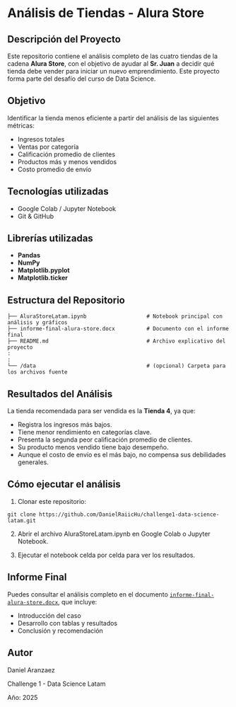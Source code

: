 # Análisis de Tiendas - Alura Store

## Descripción del Proyecto

Este repositorio contiene el análisis completo de las cuatro tiendas de la cadena **Alura Store**, con el objetivo de ayudar al **Sr. Juan** a decidir qué tienda debe vender para iniciar un nuevo emprendimiento. Este proyecto forma parte del desafío del curso de Data Science.

## Objetivo

Identificar la tienda menos eficiente a partir del análisis de las siguientes métricas:

- Ingresos totales  
- Ventas por categoría  
- Calificación promedio de clientes  
- Productos más y menos vendidos  
- Costo promedio de envío

## Tecnologías utilizadas

- Google Colab / Jupyter Notebook
- Git & GitHub

## Librerías utilizadas

- **Pandas**  
- **NumPy**  
- **Matplotlib.pyplot**  
- **Matplotlib.ticker**

## Estructura del Repositorio
```
├── AluraStoreLatam.ipynb                   # Notebook principal con análisis y gráficos
├── informe-final-alura-store.docx          # Documento con el informe final
├── README.md                               # Archivo explicativo del proyecto
:
:
└── /data                                   # (opcional) Carpeta para los archivos fuente
```
## Resultados del Análisis

La tienda recomendada para ser vendida es la **Tienda 4**, ya que:

- Registra los ingresos más bajos.  
- Tiene menor rendimiento en categorías clave.  
- Presenta la segunda peor calificación promedio de clientes.  
- Su producto menos vendido tiene bajo desempeño.  
- Aunque el costo de envío es el más bajo, no compensa sus debilidades generales.

## Cómo ejecutar el análisis

1. Clonar este repositorio:

```
git clone https://github.com/DanielRaiicHu/challenge1-data-science-latam.git
```
2. Abrir el archivo AluraStoreLatam.ipynb en Google Colab o Jupyter Notebook.

3. Ejecutar el notebook celda por celda para ver los resultados.

##  Informe Final

Puedes consultar el análisis completo en el documento [`informe-final-alura-store.docx`](informe-final-alura-store.docx), que incluye:

- Introducción del caso
- Desarrollo con tablas y resultados
- Conclusión y recomendación

## Autor
Daniel Aranzaez

Challenge 1 - Data Science Latam

Año: 2025
